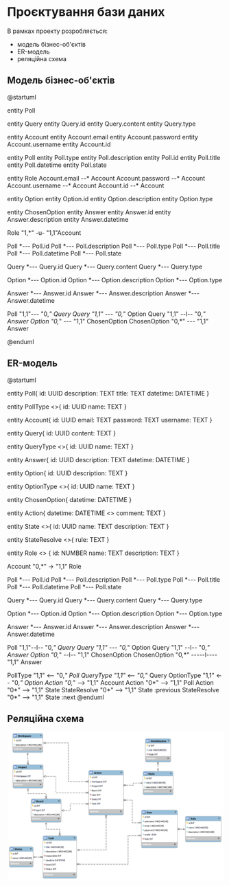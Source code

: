 # Проєктування бази даних

В рамках проекту розробляється: 
- модель бізнес-об'єктів 
- ER-модель
- реляційна схема

## Модель бізнес-об'єктів
@startuml

  
entity Poll
  
entity Query
entity Query.id
entity Query.content
entity Query.type


entity Account
entity Account.email
entity Account.password
entity Account.username
entity Account.id


entity Poll
entity Poll.type
entity Poll.description
entity Poll.id
entity Poll.title
entity Poll.datetime
entity Poll.state

entity Role
Account.email --* Account
Account.password --* Account
Account.username --* Account
Account.id --* Account

entity Option
entity Option.id
entity Option.description
entity Option.type

entity ChosenOption
entity Answer
entity Answer.id
entity Answer.description 
entity Answer.datetime




Role "1,*" -u- "1,1"Account

Poll *--- Poll.id
Poll *--- Poll.description
Poll *--- Poll.type
Poll *--- Poll.title
Poll *--- Poll.datetime
Poll *--- Poll.state

Query *--- Query.id
Query *--- Query.content
Query *--- Query.type

Option *--- Option.id
Option *--- Option.description
Option *--- Option.type

Answer *--- Answer.id
Answer *--- Answer.description
Answer *--- Answer.datetime

Poll "1,1"--- "0,*" Query
Query "1,1" --- "0,*" Option
Query "1,1" --l-- "0,*" Answer
Option "0,*" --- "1,1" ChosenOption
ChosenOption "0,*" --- "1,1" Answer

@enduml

## ER-модель

@startuml

  
entity Poll{
    id: UUID
    description: TEXT
    title: TEXT
    datetime: DATETIME
}

entity PollType <<ENUMERATION>>{
    id: UUID
    name: TEXT
}

entity Account{
    id: UUID
    email: TEXT
    password: TEXT
    username: TEXT
}
  
entity Query{
    id: UUID
    content: TEXT
}

entity QueryType <<ENUMERATION>>{
    id: UUID
    name: TEXT
}

entity Answer{
    id: UUID
    description: TEXT
    datetime: DATETIME
}

entity Option{
    id: UUID
    description: TEXT
}

entity OptionType <<ENUMERATION>>{
    id: UUID
    name: TEXT
}

entity ChosenOption{
    datetime: DATETIME
}

entity Action{
    datetime: DATETIME <<NULLABLE>>
    comment: TEXT
}

entity State <<ENUMERATION>>{
    id: UUID
    name: TEXT
    description: TEXT
}

entity StateResolve <<ENUMERATION>>{
    rule: TEXT
}

entity Role <<ENUMERATION>> {
    id: NUMBER
    name: TEXT
    description: TEXT
}

Account "0,*" ->  "1,1" Role

Poll *--- Poll.id
Poll *--- Poll.description
Poll *--- Poll.type
Poll *--- Poll.title
Poll *--- Poll.datetime
Poll *--- Poll.state

Query *--- Query.id
Query *--- Query.content
Query *--- Query.type

Option *--- Option.id
Option *--- Option.description
Option *--- Option.type

Answer *--- Answer.id
Answer *--- Answer.description
Answer *--- Answer.datetime



Poll "1,1"--l-- "0,*" Query
Query "1,1" --- "0,*" Option
Query "1,1" --l-- "0,*" Answer
Option "0,*" --l-- "1,1" ChosenOption
ChosenOption "0,*" -----l---- "1,1" Answer

PollType "1,1" <-- "0,*" Poll
QueryType "1,1" <-- "0,*" Query
OptionType "1,1" <-- "0,*" Option
Action "0,*" --> "1,1" Account
Action "0*" --> "1,1" Poll
Action "0*" --> "1,1" State
StateResolve "0*" --> "1,1" State :previous
StateResolve "0*" --> "1,1" State :next
@enduml

## Реляційна схема

<img src="../../database_scheme.png"/>
